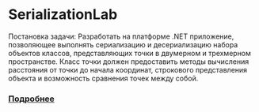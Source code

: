 # SerializationLab

Постановка задачи: Разработать на платформе .NET приложение, позволяющее выполнять сериализацию и десериализацию набора объектов классов, представляющих точки в двумерном и трехмерном пространстве. Класс точки должен предоставить методы вычисления расстояния от точки до начала координат, строкового представления объекта и возможность сравнения точек между собой.

### [Подробнее](https://docs.google.com/document/d/1uM0vPrjRbDtH6JI9RQTrvRuVRpSxmkqy-YN5xFnFYsk/edit?usp=sharing)
